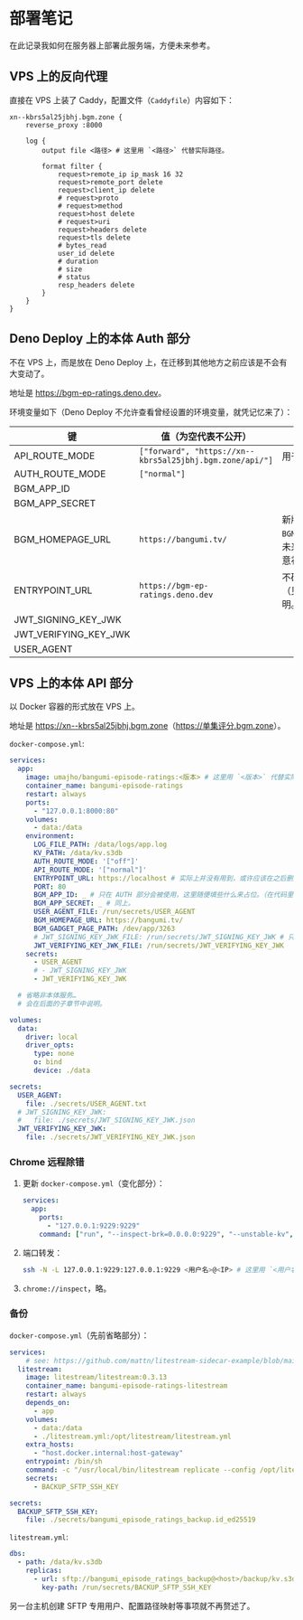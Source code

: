 # 部署笔记

在此记录我如何在服务器上部署此服务端，方便未来参考。

## VPS 上的反向代理

直接在 VPS 上装了 Caddy，配置文件（`Caddyfile`）内容如下：

```Caddyfile
xn--kbrs5al25jbhj.bgm.zone {
    reverse_proxy :8000

    log {
        output file <路径> # 这里用 `<路径>` 代替实际路径。

        format filter {
            request>remote_ip ip_mask 16 32
            request>remote_port delete
            request>client_ip delete
            # request>proto
            # request>method
            request>host delete
            # request>uri
            request>headers delete
            request>tls delete
            # bytes_read
            user_id delete
            # duration
            # size
            # status
            resp_headers delete
        }
    }
}
```

## Deno Deploy 上的本体 Auth 部分

不在 VPS 上，而是放在 Deno Deploy 上，在迁移到其他地方之前应该是不会有大变动了。

地址是 <https://bgm-ep-ratings.deno.dev>。

环境变量如下（Deno Deploy 不允许查看曾经设置的环境变量，就凭记忆来了）：

| 键                    | 值（为空代表不公开）                                     | 补充说明                                                                |
| --------------------- | -------------------------------------------------------- | ----------------------------------------------------------------------- |
| API_ROUTE_MODE        | `["forward", "https://xn--kbrs5al25jbhj.bgm.zone/api/"]` | 用于兼容旧版组建                                                        |
| AUTH_ROUTE_MODE       | `["normal"]`                                             |                                                                         |
| BGM_APP_ID            |                                                          |                                                                         |
| BGM_APP_SECRET        |                                                          |                                                                         |
| BGM_HOMEPAGE_URL      | `https://bangumi.tv/`                                    | 新版本还要求存在 `BGM_GADGET_PAGE_PATH`，未来部署新版本时需要注意补上。 |
| ENTRYPOINT_URL        | `https://bgm-ep-ratings.deno.dev`                        | 不确定，不过也不重要。（见本体 API 部分中的说明。）                     |
| JWT_SIGNING_KEY_JWK   |                                                          |                                                                         |
| JWT_VERIFYING_KEY_JWK |                                                          |                                                                         |
| USER_AGENT            |                                                          |                                                                         |

## VPS 上的本体 API 部分

以 Docker 容器的形式放在 VPS 上。

地址是 <https://xn--kbrs5al25jbhj.bgm.zone>（<https://单集评分.bgm.zone>）。

`docker-compose.yml`:

```yaml
services:
  app:
    image: umajho/bangumi-episode-ratings:<版本> # 这里用 `<版本>` 代替实际版本。
    container_name: bangumi-episode-ratings
    restart: always
    ports:
      - "127.0.0.1:8000:80"
    volumes:
      - data:/data
    environment:
      LOG_FILE_PATH: /data/logs/app.log
      KV_PATH: /data/kv.s3db
      AUTH_ROUTE_MODE: '["off"]'
      API_ROUTE_MODE: '["normal"]'
      ENTRYPOINT_URL: https://localhost # 实际上并没有用到，或许应该在之后删掉。
      PORT: 80
      BGM_APP_ID: _ # 只在 AUTH 部分会被使用，这里随便填些什么来占位。（在代码里写死了检查存在懒得改。）
      BGM_APP_SECRET: _ # 同上。
      USER_AGENT_FILE: /run/secrets/USER_AGENT
      BGM_HOMEPAGE_URL: https://bangumi.tv/
      BGM_GADGET_PAGE_PATH: /dev/app/3263
      # JWT_SIGNING_KEY_JWK_FILE: /run/secrets/JWT_SIGNING_KEY_JWK # 只在 AUTH 部分会被使用，这里不提供。
      JWT_VERIFYING_KEY_JWK_FILE: /run/secrets/JWT_VERIFYING_KEY_JWK
    secrets:
      - USER_AGENT
      # - JWT_SIGNING_KEY_JWK
      - JWT_VERIFYING_KEY_JWK

  # 省略非本体服务…
  # 会在后面的子章节中说明。

volumes:
  data:
    driver: local
    driver_opts:
      type: none
      o: bind
      device: ./data

secrets:
  USER_AGENT:
    file: ./secrets/USER_AGENT.txt
  # JWT_SIGNING_KEY_JWK:
  #   file: ./secrets/JWT_SIGNING_KEY_JWK.json
  JWT_VERIFYING_KEY_JWK:
    file: ./secrets/JWT_VERIFYING_KEY_JWK.json
```

### Chrome 远程除错

1. 更新 `docker-compose.yml`（变化部分）：

   ```yaml
   services:
     app:
       ports:
         - "127.0.0.1:9229:9229"
       command: ["run", "--inspect-brk=0.0.0.0:9229", "--unstable-kv", "--allow-env", "--allow-read", "--allow-write", "--allow-net", "main.ts"]
   ```

2. 端口转发：

   ```sh
   ssh -N -L 127.0.0.1:9229:127.0.0.1:9229 <用户名>@<IP> # 这里用 `<用户名>`、`<IP>` 代替实际内容。
   ```
3. `chrome://inspect`，略。

### 备份

`docker-compose.yml`（先前省略部分）：

```yaml
services:
    # see: https://github.com/mattn/litestream-sidecar-example/blob/main/docker-compose.yaml
  litestream:
    image: litestream/litestream:0.3.13
    container_name: bangumi-episode-ratings-litestream
    restart: always
    depends_on:
      - app
    volumes:
      - data:/data
      - ./litestream.yml:/opt/litestream/litestream.yml
    extra_hosts:
      - "host.docker.internal:host-gateway"
    entrypoint: /bin/sh
    command: -c "/usr/local/bin/litestream replicate --config /opt/litestream/litestream.yml"
    secrets:
      - BACKUP_SFTP_SSH_KEY

secrets:
  BACKUP_SFTP_SSH_KEY:
    file: ./secrets/bangumi_episode_ratings_backup.id_ed25519
```

`litestream.yml`:

```yaml
dbs:
  - path: /data/kv.s3db
    replicas:
      - url: sftp://bangumi_episode_ratings_backup@<host>/backup/kv.s3db # 这里用 `<host>` 代替实际上备份到的另一台主机。
        key-path: /run/secrets/BACKUP_SFTP_SSH_KEY
```

另一台主机创建 SFTP 专用用户、配置路径映射等事项就不再赘述了。
